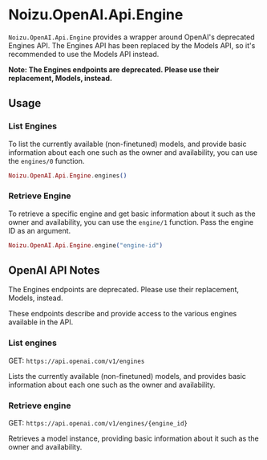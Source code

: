 # Noizu.OpenAI.Api.Engine

`Noizu.OpenAI.Api.Engine` provides a wrapper around OpenAI's deprecated Engines API. The Engines API has been replaced by the Models API, so it's recommended to use the Models API instead.

**Note: The Engines endpoints are deprecated. Please use their replacement, Models, instead.**

## Usage

### List Engines

To list the currently available (non-finetuned) models, and provide basic information about each one such as the owner and availability, you can use the `engines/0` function.

```elixir
Noizu.OpenAI.Api.Engine.engines()
```

### Retrieve Engine

To retrieve a specific engine and get basic information about it such as the owner and availability, you can use the `engine/1` function. Pass the engine ID as an argument.

```elixir
Noizu.OpenAI.Api.Engine.engine("engine-id")
```

## OpenAI API Notes

The Engines endpoints are deprecated. Please use their replacement, Models, instead.

These endpoints describe and provide access to the various engines available in the API.

### List engines

GET: `https://api.openai.com/v1/engines`

Lists the currently available (non-finetuned) models, and provides basic information about each one such as the owner and availability.

### Retrieve engine

GET: `https://api.openai.com/v1/engines/{engine_id}`

Retrieves a model instance, providing basic information about it such as the owner and availability.
